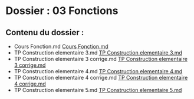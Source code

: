 # Dossier : 03 Fonctions
 
 ## Contenu du dossier : 
- Cours Fonction.md [Cours Fonction.md](./Cours_Fonction.md)
- TP Construction elementaire 3.md [TP Construction elementaire 3.md](./TP_Construction_elementaire_3.md)
- TP Construction elementaire 3 corrige.md [TP Construction elementaire 3 corrige.md](./TP_Construction_elementaire_3_corrige.md)
- TP Construction elementaire 4.md [TP Construction elementaire 4.md](./TP_Construction_elementaire_4.md)
- TP Construction elementaire 4 corrige.md [TP Construction elementaire 4 corrige.md](./TP_Construction_elementaire_4_corrige.md)
- TP Construction elementaire 5.md [TP Construction elementaire 5.md](./TP_Construction_elementaire_5.md)
